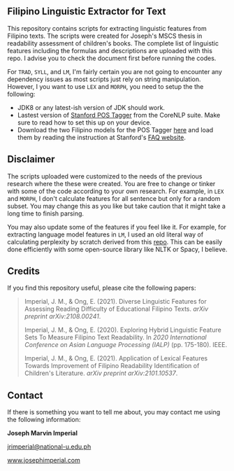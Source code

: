 ## Filipino Linguistic Extractor for Text

This repository contains scripts for extracting linguistic features from Filipino texts. The scripts were created for Joseph's MSCS thesis in readability assessment of children's books. The complete list of linguistic features including the formulas and descriptions are uploaded with this repo. I advise you to check the document first before running the codes.

For `TRAD`, `SYLL`, and `LM`, I'm fairly certain you are not going to encounter any dependency issues as most scripts just rely on string manipulation.  However, I you want to use `LEX` and `MORPH`, you need to setup the the following:

 - JDK8 or any latest-ish version of JDK should work.
 - Lastest version of [Stanford POS Tagger](https://nlp.stanford.edu/software/tagger.shtml) from the CoreNLP suite. Make sure to read how to set this up on your device.
 - Download the two Filipino models for the POS Tagger [here](https://github.com/matthewgo/FilipinoStanfordPOSTagger) and load them by reading the instruction at Stanford's [FAQ website](https://nlp.stanford.edu/software/pos-tagger-faq.html).


## Disclaimer
The scripts uploaded were customized to the needs of the previous research where the these were created. You are free to change or tinker with some of the code according to your own research. For example, in `LEX` and `MORPH`, I don't calculate features for all sentence but only for a random subset. You may change this as you like but take caution that it might take a long time to finish parsing.

You may also update some of the features if you feel like it. For example, for extracting language model features in `LM`, I used an old literal way of calculating perplexity by scratch derived from this [repo](https://github.com/BigFav/n-grams). This can be easily done efficiently with some open-source library like NLTK or Spacy, I believe.



## Credits

If you find this repository useful, please cite the following papers:

> Imperial, J. M., & Ong, E. (2021). Diverse Linguistic Features for Assessing Reading Difficulty of Educational Filipino Texts. _arXiv preprint arXiv:2108.00241_.
> 
> Imperial, J. M., & Ong, E. (2020). Exploring Hybrid Linguistic Feature Sets To Measure Filipino Text Readability. In _2020 International Conference on Asian Language Processing (IALP)_ (pp. 175-180). IEEE.
> 
> Imperial, J. M., & Ong, E. (2021). Application of Lexical Features Towards Improvement of Filipino Readability Identification of Children's Literature. _arXiv preprint arXiv:2101.10537_.


## Contact
If there is something you want to tell me about, you may contact me using the following information:

**Joseph Marvin Imperial**

jrimperial@national-u.edu.ph

www.josephimperial.com



